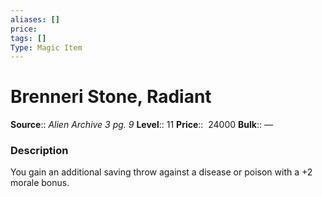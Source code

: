 ```yaml
---
aliases: []
price: 
tags: []
Type: Magic Item
---
```


# Brenneri Stone, Radiant

**Source**:: _Alien Archive 3 pg. 9_
**Level**:: 11
**Price**::  24000
**Bulk**:: —

### Description

You gain an additional saving throw against a disease or poison with a +2 morale bonus.
